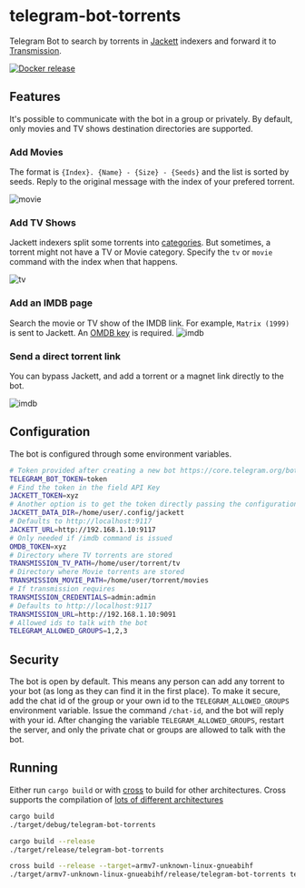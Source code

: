 # telegram-bot-torrents

Telegram Bot to search by torrents in [Jackett](https://github.com/Jackett/Jackett) indexers and forward it to [Transmission](https://transmissionbt.com/).


[![Docker release](https://img.shields.io/docker/v/gjhenrique/telegram-bot-torrents?color=blue&label=Docker%20Hub&sort=semver)](https://hub.docker.com/repository/docker/gjhenrique/telegram-bot-torrents)


## Features

It's possible to communicate with the bot in a group or privately.
By default, only movies and TV shows destination directories are supported.

### Add Movies
The format is `{Index}. {Name} - {Size} - {Seeds}` and the list is sorted by seeds.
Reply to the original message with the index of your prefered torrent.

![movie](./doc/movie-search.png)

### Add TV Shows
Jackett indexers split some torrents into [categories](https://github.com/Jackett/Jackett/wiki/Jackett-Categories).
But sometimes, a torrent might not have a TV or Movie category.
Specify the `tv` or `movie` command with the index when that happens.

![tv](./doc/tv-search.png)

### Add an IMDB page
Search the movie or TV show of the IMDB link. For example, `Matrix (1999)` is sent to Jackett.
An [OMDB key](http://www.omdbapi.com/apikey.aspx) is required.
![imdb](./doc/movie-imdb.png)

### Send a direct torrent link

You can bypass Jackett, and add a torrent or a magnet link directly to the bot.

![imdb](./doc/manual-torrent.png)

## Configuration
The bot is configured through some environment variables.

``` bash
# Token provided after creating a new bot https://core.telegram.org/bots#creating-a-new-bot
TELEGRAM_BOT_TOKEN=token
# Find the token in the field API Key
JACKETT_TOKEN=xyz
# Another option is to get the token directly passing the configuration folder
JACKETT_DATA_DIR=/home/user/.config/jackett
# Defaults to http://localhost:9117
JACKETT_URL=http://192.168.1.10:9117
# Only needed if /imdb command is issued
OMDB_TOKEN=xyz
# Directory where TV torrents are stored
TRANSMISSION_TV_PATH=/home/user/torrent/tv
# Directory where Movie torrents are stored
TRANSMISSION_MOVIE_PATH=/home/user/torrent/movies
# If transmission requires
TRANSMISSION_CREDENTIALS=admin:admin
# Defaults to http://localhost:9117
TRANSMISSION_URL=http://192.168.1.10:9091
# Allowed ids to talk with the bot
TELEGRAM_ALLOWED_GROUPS=1,2,3
```


## Security
The bot is open by default. This means any person can add any torrent to your bot (as long as they can find it in the first place).
To make it secure, add the chat id of the group or your own id to the  `TELEGRAM_ALLOWED_GROUPS` environment variable.
Issue the command `/chat-id`, and the bot will reply with your id.
After changing the variable `TELEGRAM_ALLOWED_GROUPS`, restart the server, and only the private chat or groups are allowed to talk with the bot.

## Running
Either run `cargo build` or with [cross](https://github.com/rust-embedded/cross) to build for other architectures.
Cross supports the compilation of [lots of different architectures](https://github.com/rust-embedded/cross#supported-targets)

``` bash
cargo build
./target/debug/telegram-bot-torrents

cargo build --release
./target/release/telegram-bot-torrents

cross build --release --target=armv7-unknown-linux-gnueabihf
./target/armv7-unknown-linux-gnueabihf/release/telegram-bot-torrents telegram-bot-torrents.linux.armv7
```
